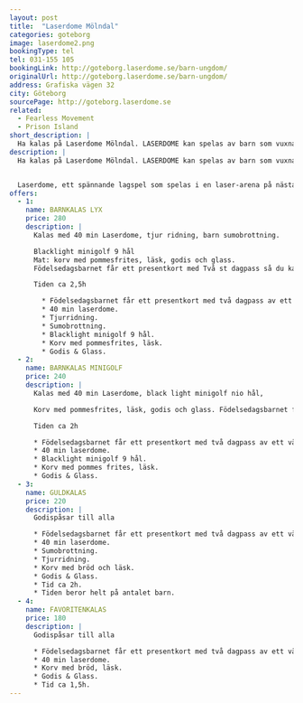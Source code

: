 ```yaml
---
layout: post
title:  "Laserdome Mölndal"
categories: goteborg
image: laserdome2.png
bookingType: tel
tel: 031-155 105
bookingLink: http://goteborg.laserdome.se/barn-ungdom/
originalUrl: http://goteborg.laserdome.se/barn-ungdom/
address: Grafiska vägen 32
city: Göteborg
sourcePage: http://goteborg.laserdome.se
related:
  - Fearless Movement
  - Prison Island
short_description: |
  Ha kalas på Laserdome Mölndal. LASERDOME kan spelas av barn som vuxna, pojkar som flickor. På Laserdome det är det snabbhet, precision och lagsamarbete som är vinnande.
description: |
  Ha kalas på Laserdome Mölndal. LASERDOME kan spelas av barn som vuxna, pojkar som flickor. På Laserdome det är det snabbhet, precision och lagsamarbete som är avgörande. På Laserdome kan du ha ditt kalas om du är mellan 7 och 12 år.


  Laserdome, ett spännande lagspel som spelas i en laser-arena på nästan 1500 kvadratmeter! Laserdome är perfekt för barnkalas: med sensorvästar på överkroppen och lasergevär i händerna jagar ni efter varandra i de mörka gångarna. Göm dig, smyg och spela smartare än dina motsåndare. Hitta fienderna innan de kan hitta dig. Arenan är ett framtidslandskap fullt med ljud och lasereffekter samt hinder och väggar perfekta för att överraska fienden…
offers:
  - 1:
    name: BARNKALAS LYX
    price: 280
    description: |
      Kalas med 40 min Laserdome, tjur ridning, barn sumobrottning.

      Blacklight minigolf 9 hål
      Mat: korv med pommesfrites, läsk, godis och glass.
      Födelsedagsbarnet får ett presentkort med Två st dagpass så du kan spela en heldag Mån-Tors ihop med en kamrat! (Gäller ej lov eller helgdagar. Endast drop-in)

      Tiden ca 2,5h

        * Födelsedagsbarnet får ett presentkort med två dagpass av ett värde på 400:-.
        * 40 min laserdome.
        * Tjurridning.
        * Sumobrottning.
        * Blacklight minigolf 9 hål.
        * Korv med pommesfrites, läsk.
        * Godis & Glass.
  - 2:
    name: BARNKALAS MINIGOLF
    price: 240
    description: |
      Kalas med 40 min Laserdome, black light minigolf nio hål,

      Korv med pommesfrites, läsk, godis och glass. Födelsedagsbarnet får ett presentkort med Två st dagpass så du kan spela en heldag Mån-Tors ihop med en kamrat! (Gäller ej lov eller helgdagar. Endast drop-in)

      Tiden ca 2h

      * Födelsedagsbarnet får ett presentkort med två dagpass av ett värde på 400:-.
      * 40 min laserdome.
      * Blacklight minigolf 9 hål.
      * Korv med pommes frites, läsk.
      * Godis & Glass.
  - 3:
    name: GULDKALAS
    price: 220
    description: |
      Godispåsar till alla

      * Födelsedagsbarnet får ett presentkort med två dagpass av ett värde på 400:-.
      * 40 min laserdome.
      * Sumobrottning.
      * Tjurridning.
      * Korv med bröd och läsk.
      * Godis & Glass.
      * Tid ca 2h.
      * Tiden beror helt på antalet barn.
  - 4:
    name: FAVORITENKALAS
    price: 180
    description: |
      Godispåsar till alla

      * Födelsedagsbarnet får ett presentkort med två dagpass av ett värde på 400:-.
      * 40 min laserdome.
      * Korv med bröd, läsk.
      * Godis & Glass.
      * Tid ca 1,5h.
---
```

